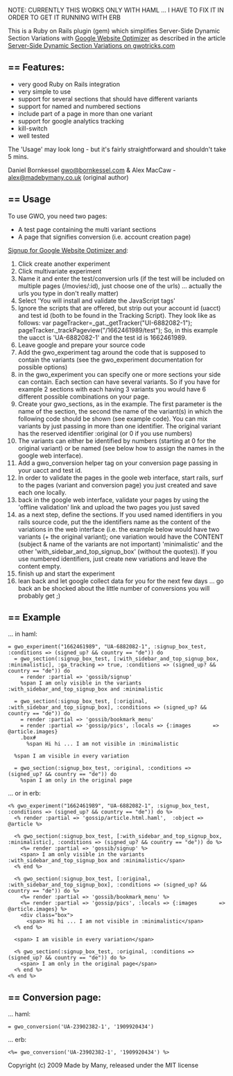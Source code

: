 NOTE: CURRENTLY THIS WORKS ONLY WITH HAML ... I HAVE TO FIX IT IN ORDER TO GET IT RUNNING WITH ERB


This is a Ruby on Rails plugin (gem) which simplifies Server-Side Dynamic Section Variations with 
[Google Website Optimizer](http://www.google.com/websiteoptimizer) as described in the article
[Server-Side Dynamic Section Variations on gwotricks.com](http://www.gwotricks.com/2009/05/server-side-dynamic-section-variations.html)

== Features: 
------------

* very good Ruby on Rails integration
* very simple to use
* support for several sections that should have different variants
* support for named and numbered sections
* include part of a page in more than one variant
* support for google analytics tracking
* kill-switch
* well tested


The 'Usage' may look long - but it's fairly straightforward and shouldn't take 5 mins.

Daniel Bornkessel gwo@bornkessel.com & Alex MacCaw - alex@madebymany.co.uk (original author)

== Usage
--------

To use GWO, you need two pages:
* A test page containing the multi variant sections
* A page that signifies conversion (i.e. account creation page)

[Signup for Google Website Optimizer and](http://www.google.com/websiteoptimizer):

 1.  Click create another experiment
 2.  Click multivariate experiment
 3.  Name it and enter the test/conversion urls (if the test will be included on multiple pages (/movies/:id), just choose one of the urls) ... actually the urls you type in don't really matter)
 4.  Select 'You will install and validate the JavaScript tags'
 5.  Ignore the scripts that are offered, but strip out your account id (uacct) and test id (both to be found in the Tracking Script).
     They look like as follows:
         var pageTracker=_gat._getTracker("UI-6882082-1");
         pageTracker._trackPageview("/1662461989/test");
     So, in this example the uacct is 'UA-6882082-1' and the test id is 1662461989.
 6.  Leave google and prepare your source code
 7.  Add the gwo_experiment tag around the code that is supposed to contain the variants (see the gwo_experiment documentation for
     possible options)
 8.  in the gwo_experiment you can specify one or more sections your side can contain. Each section can have several 
     variants. So if you have for example 2 sections with each having 3 variants you would have 6 different possible
     combinations on your page.
 9.  Create your gwo_sections, as in the example. The first parameter is the name of the section,
     the second the name of the variant(s) in which the following code should be shown (see example code).
     You can mix variants by just passing in more than one identifier. The 
     original variant has the reserved identifier :original (or 0 if you use numbers)
 10. The variants can either be identified by numbers (starting at 0 for the original variant) or be named (see below how to 
     assign the names in the google web interface).
 11. Add a gwo_conversion helper tag on your conversion page passing in your uacct and test id.
 12. In order to validate the pages in the goole web interface, start rails, surf to the pages (variant and conversion page) you 
     just created and save each one locally.
 13. back in the google web interface, validate your pages by using the 'offline validation' link and upload the two 
     pages you just saved
 14. as a next step, define the sections. If you used named identifiers in you rails source code, put the the identifiers
     name as the content of the variations in the web interface (i.e. the example below would have two variants (+ the original
     variant); one variation would have the CONTENT (subject & name of the variants are not important) 'minimalistic' and the other
     'with_sidebar_and_top_signup_box' (without the quotes)). If you use numbered identifiers, just create new variations and leave the 
     content empty.
 15. finish up and start the experiment
 16. lean back and let google collect data for you for the next few days ... go back an be shocked about the little number of
     conversions you will probably get ;)
 

== Example
----------
... in haml:

    = gwo_experiment("1662461989", "UA-6882082-1", :signup_box_test, :conditions => (signed_up? && country == "de")) do
      = gwo_section(:signup_box_test, [:with_sidebar_and_top_signup_box, :minimalistic], :ga_tracking => true, :conditions => (signed_up? && country == "de")) do
        = render :partial => 'gossib/signup'
        %span I am only visible in the variants :with_sidebar_and_top_signup_box and :minimalistic

      = gwo_section(:signup_box_test, [:original, :with_sidebar_and_top_signup_box], :conditions => (signed_up? && country == "de")) do
        = render :partial => 'gossib/bookmark_menu'
        = render :partial => 'gossip/pics', :locals => {:images       => @article.images}
        .box#
          %span Hi hi ... I am not visible in :minimalistic
    
      %span I am visible in every variation
    
      = gwo_section(:signup_box_test, :original, :conditions => (signed_up? && country == "de")) do
        %span I am only in the original page
  
... or in erb:

    <% gwo_experiment("1662461989", "UA-6882082-1", :signup_box_test, :conditions => (signed_up? && country == "de")) do %>
      <% render :partial => 'gossip/article.html.haml',  :object => @article %>
    
      <% gwo_section(:signup_box_test, [:with_sidebar_and_top_signup_box, :minimalistic], :conditions => (signed_up? && country == "de")) do %> 
        <%= render :partial => 'gossib/signup' %>
        <span> I am only visible in the variants :with_sidebar_and_top_signup_box and :minimalistic</span>
      <% end %>

      <% gwo_section(:signup_box_test, [:original, :with_sidebar_and_top_signup_box], :conditions => (signed_up? && country == "de")) do %>
        <%= render :partial => 'gossib/bookmark_menu' %>
        <%= render :partial => 'gossip/pics', :locals => {:images       => @article.images} %>
        <div class="box">
          <span> Hi hi ... I am not visible in :minimalistic</span>
      <% end %>
    
      <span> I am visible in every variation</span>
    
      <% gwo_section(:signup_box_test, :original, :conditions => (signed_up? && country == "de")) do %>
        <span> I am only in the original page</span>
      <% end %>
    <% end %>


== Conversion page:
------------------
... haml:

    = gwo_conversion('UA-23902382-1', '1909920434')

... erb:

    <%= gwo_conversion('UA-23902382-1', '1909920434') %>



Copyright (c) 2009 Made by Many, released under the MIT license
